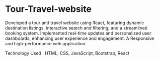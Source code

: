 # Tour-Travel-website
Developed a tour and travel website using React, featuring dynamic destination listings, interactive search and filtering, and a streamlined booking system. Implemented real-time updates and personalized user dashboards, enhancing user experience and engagement. A Responsive and high-performance web application.

Technology Used : HTML, CSS, JavaScript, Bootstrap, React

